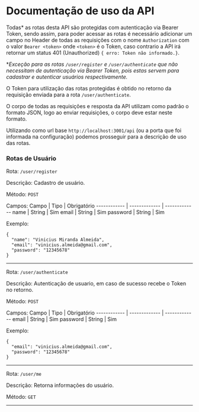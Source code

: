 # Documentação de uso da API
Todas* as rotas desta API são protegidas com autenticação via Bearer Token, sendo assim, para poder acessar as rotas é necessário adicionar um campo no Header de todas as requisições com o nome `Authorization` com o valor `Bearer <token>` onde `<token>` é o Token, caso contrario a API irá retornar um status 401 (Unauthorized) `{ erro: Token não informado.}`.

*_Exceção para as rotas `/user/register` e `/user/authenticate` que não necessitam de autenticação via Bearer Token, pois estas servem para cadastrar e autenticar usuários respectivamente._

O Token para utilização das rotas protegidas é obtido no retorno da requisição enviada para a rota `/user/authenticate`.

O corpo de todas as requisições e resposta da API utilizam como padrão o formato JSON, logo ao enviar requisições, o corpo deve estar neste formato.

Utilizando como url base `http://localhost:3001/api` (ou a porta que foi informada na configuração) podemos prosseguir para a descrição de uso das rotas.

### Rotas de Usuário
Rota: `/user/register`

Descrição: Cadastro de usuário.

Método: `POST`

Campos:
Campo | Tipo | Obrigatório
------------ | ------------- | -------------
name | String | Sim
email | String | Sim
password | String | Sim

Exemplo:
```
{
  "name": "Vinicius Miranda Almeida",
  "email": "vinicius.almeida@gmail.com",
  "password": "12345678"
}
```
---
Rota: `/user/authenticate`

Descrição: Autenticação de usuario, em caso de sucesso recebe o Token no retorno.

Método: `POST`

Campos:
Campo | Tipo | Obrigatório
------------ | ------------- | -------------
email | String | Sim
password | String | Sim

Exemplo:
```
{
  "email": "vinicius.almeida@gmail.com",
  "password": "12345678"
}
```
---
Rota: `/user/me`

Descrição: Retorna informações do usuário.

Método: `GET`

---

